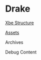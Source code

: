 # Drake

[Xbe Structure](./wiki/xbe/README.MD)

[Assets](./wiki/assets/README.MD)

Archives

Debug Content

